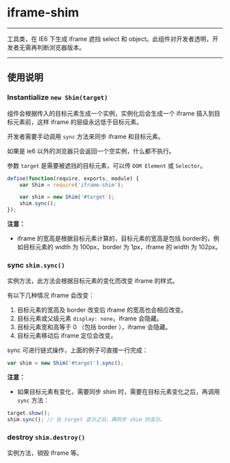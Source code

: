 
# iframe-shim

---

工具类，在 IE6 下生成 iframe 遮挡 select 和 object。此组件对开发者透明，开发者无需再判断浏览器版本。

---

## 使用说明


### Instantialize `new Shim(target)`

组件会根据传入的目标元素生成一个实例，实例化后会生成一个 iframe 插入到目标元素前，这样 iframe 的层级永远低于目标元素。

开发者需要手动调用 `sync` 方法来同步 iframe 和目标元素。

如果是 ie6 以外的浏览器只会返回一个空实例，什么都不执行。

参数 `target` 是需要被遮挡的目标元素，可以传 `DOM Element` 或 `Selector`。


```js
define(function(require, exports, module) {
    var Shim = require('iframe-shim');

    var shim = new Shim('#target');
    shim.sync();
});
```

**注意：**

* iframe 的宽高是根据目标元素计算的，目标元素的宽高是包括 border的，例如目标元素的 width 为 100px，border 为 1px，iframe 的 width 为 102px。

### sync `shim.sync()`

实例方法，此方法会根据目标元素的变化而改变 iframe 的样式。

有以下几种情况 iframe 会改变：

1. 目标元素的宽高及 border 改变后 iframe 的宽高也会相应改变。
1. 目标元素或父级元素 `display: none`，iframe 会隐藏。
1. 目标元素宽和高等于 0 （包括 border ），iframe 会隐藏。
1. 目标元素移动后 iframe 定位会改变。

sync 可进行链式操作，上面的例子可直接一行完成：

```js
var shim = new Shim('#target').sync();
```

**注意：**

* 如果目标元素有变化，需要同步 shim 时，需要在目标元素变化之后，再调用 `sync` 方法：

```js
target.show();
shim.sync(); // 在 target 显示之后，再同步 shim 的显示。
```


### destroy `shim.destroy()`

实例方法，销毁 iframe 等。


